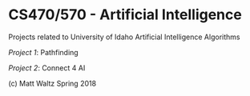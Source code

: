 # CS470/570 - Artificial Intelligence

Projects related to University of Idaho Artificial Intelligence Algorithms

*Project 1*: Pathfinding

*Project 2*: Connect 4 AI

(c) Matt Waltz Spring 2018
